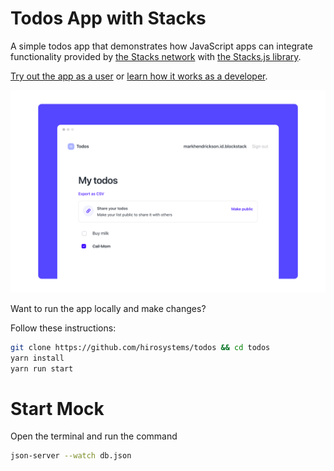 # Todos App with Stacks

A simple todos app that demonstrates how JavaScript apps can integrate functionality provided by [the Stacks network](https://stacks.co/) with [the Stacks.js library](https://github.com/blockstack/stacks.js).

[Try out the app as a user](https://todos.blockstack.org) or [learn how it works as a developer](https://docs.blockstack.org/authentication/building-todo-app).

![demo](./public/demo.png)

Want to run the app locally and make changes?

Follow these instructions:

``` bash
git clone https://github.com/hirosystems/todos && cd todos
yarn install
yarn run start
```

# Start Mock

Open the terminal and run the command
``` bash
json-server --watch db.json
```

